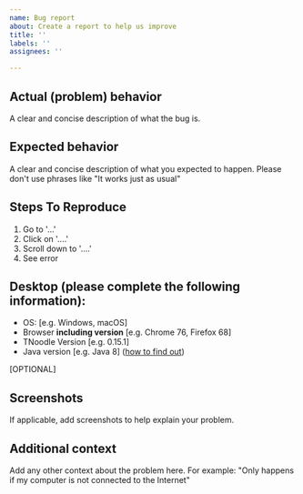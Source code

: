 ```yaml
---
name: Bug report
about: Create a report to help us improve
title: ''
labels: ''
assignees: ''

---
```


## Actual (problem) behavior
A clear and concise description of what the bug is.

## Expected behavior
A clear and concise description of what you expected to happen.
Please don't use phrases like "It works just as usual"

## Steps To Reproduce
1. Go to '...'
2. Click on '....'
3. Scroll down to '....'
4. See error

## Desktop (please complete the following information):
 - OS: [e.g. Windows, macOS]
 - Browser **including version** [e.g. Chrome 76, Firefox 68]
 - TNoodle Version [e.g. 0.15.1]
- Java version [e.g. Java 8] ([how to find out](https://www.java.com/en/download/help/version_manual.xml))

[OPTIONAL]

## Screenshots
If applicable, add screenshots to help explain your problem.

## Additional context
Add any other context about the problem here.
For example: "Only happens if my computer is not connected to the Internet"
